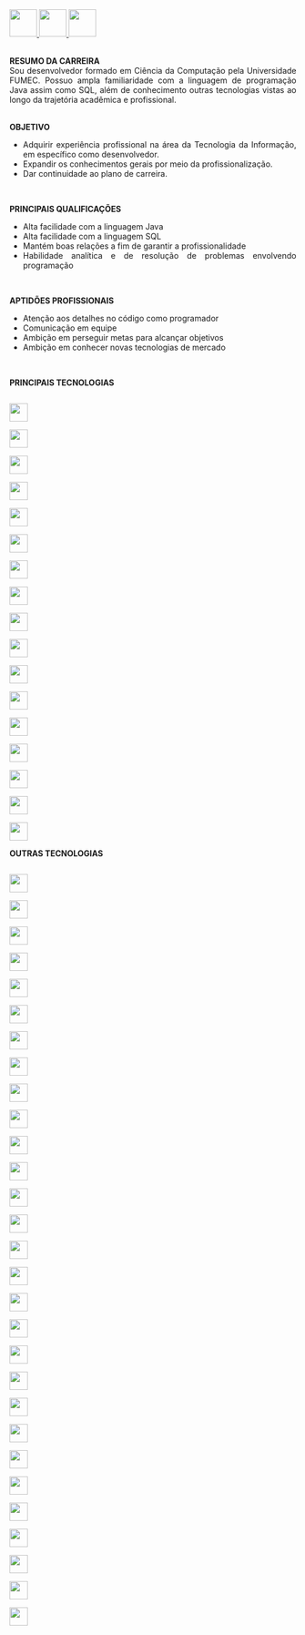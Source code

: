 <a href="https://github.com/Edd002">
  <img src="https://cdn-icons-png.flaticon.com/512/733/733609.png" width="48px" height="48px">
</a>

<a href="mailto:edduarddollima@gmail.com">
  <img src="https://cdn-icons.flaticon.com/png/512/3178/premium/3178158.png?token=exp=1647477920~hmac=54cc0debe24e519597f50a9372074dac" width="48px" height="48px">
</a>

<a href="https://www.linkedin.com/in/eduardo-augusto-lima-pereira/">
  <img src="https://cdn-icons-png.flaticon.com/512/1384/1384014.png" width="48px" height="48px">
</a>

<br />
<br />

<div align="justify">
 
**RESUMO DA CARREIRA**
<br />
  Sou desenvolvedor formado em Ciência da Computação pela Universidade FUMEC. Possuo ampla familiaridade com a linguagem de programação Java assim como SQL, além de conhecimento outras tecnologias vistas ao longo da trajetória acadêmica e profissional.
<br /><br />

**OBJETIVO**
  - Adquirir experiência profissional na área da Tecnologia da Informação, em específico como desenvolvedor.
  - Expandir os conhecimentos gerais por meio da profissionalização.
  - Dar continuidade ao plano de carreira.
<br />

**PRINCIPAIS QUALIFICAÇÕES**
  - Alta facilidade com a linguagem Java
  - Alta facilidade com a linguagem SQL
  - Mantém boas relações a fim de garantir a profissionalidade
  - Habilidade analítica e de resolução de problemas envolvendo programação
<br />

**APTIDÕES PROFISSIONAIS**
- Atenção aos detalhes no código como programador
- Comunicação em equipe
- Ambição em perseguir metas para alcançar objetivos
- Ambição em conhecer novas tecnologias de mercado

</div>

<br />

**PRINCIPAIS TECNOLOGIAS**

<code>
<img height="32" src="https://cdn.iconscout.com/icon/free/png-512/java-60-1174953.png">
</code>

<code>
<img height="32" src="https://cdn.iconscout.com/icon/free/png-512/mysql-12-556000.png">
</code>

<code>
<img height="32" src="https://cdn.iconscout.com/icon/free/png-512/html-2752158-2284975.png">
</code>

<code>
<img height="32" src="https://cdn.iconscout.com/icon/free/png-512/css-2749248-2284638.png">
</code>

<code>
<img height="32" src="https://cdn.iconscout.com/icon/free/png-512/javascript-2038874-1720087.png">
</code>

<code>
<img height="32" src="https://cdn.iconscout.com/icon/free/png-512/github-84-436555.png">
</code>

<code>
<img height="32" src="https://cdn.iconscout.com/icon/free/png-256/bootstrap-6-1175203.png">
</code>

<code>
<img height="32" src="https://upload.wikimedia.org/wikipedia/commons/thumb/9/9a/Visual_Studio_Code_1.35_icon.svg/512px-Visual_Studio_Code_1.35_icon.svg.png">
</code>

<code>
<img height="32" src="https://cdn.iconscout.com/icon/free/png-256/eclipse-14-282371.png">
</code>

<code>
<img height="32" src="https://cdn.iconscout.com/icon/free/png-256/spring-16-283031.png">
</code>

<code>
<img height="32" src="https://avatars0.githubusercontent.com/u/7658037?v=3&s=200">
</code>

<code>
<img height="32" src="https://cdn.iconscout.com/icon/free/png-256/flutter-2038877-1720090.png">
</code>

<code>
<img height="32" src="https://upload.wikimedia.org/wikipedia/commons/7/7e/Dart-logo.png">
</code>

<code>
<img height="32" src="https://cdn.iconscout.com/icon/premium/png-256-thumb/json-file-2330566-1950407.png">
</code>

<code>
<img height="32" src="https://static1.smartbear.co/soapui/media/images/stories/homepage/features/soapui-logo.png">
</code>

<code>
<img height="32" src="https://cdn.iconscout.com/icon/free/png-256/linux-21-1174928.png">
</code>

<code>
<img height="32" src="https://cdn.iconscout.com/icon/free/png-256/jira-282222.png">
</code>


**OUTRAS TECNOLOGIAS**

<code>
<img height="32" src="https://cdn.iconscout.com/icon/free/png-512/sql-4-190807.png">
</code>

<code>
<img height="32" src="https://cdn.iconscout.com/icon/free/png-512/c-57-1175191.png">
</code>

<code>
<img height="32" src="https://cdn.iconscout.com/icon/free/png-512/c-sharp-2-569585.png">
</code>

<code>
<img height="32" src="https://cdn.iconscout.com/icon/free/png-512/python-2-226051.png">
</code>

<code>
<img height="32" src="https://upload.wikimedia.org/wikipedia/commons/thumb/3/38/Jupyter_logo.svg/207px-Jupyter_logo.svg.png">
</code>

<code>
<img height="32" src="https://upload.wikimedia.org/wikipedia/commons/thumb/d/d5/UML_logo.svg/512px-UML_logo.svg.png">
</code>

<code>
<img height="32" src="https://cdn.iconscout.com/icon/free/png-256/subversion-3521748-2945192.png">
</code>

<code>
<img height="32" src="https://cdn.iconscout.com/icon/free/png-512/nodejs-6-569582.png">
</code>

<code>
<img height="32" src="https://cdn.iconscout.com/icon/free/png-512/angularjs-3-1175272.png">
</code>

<code>
<img height="32" src="https://cdn.iconscout.com/icon/free/png-256/jquery-10-1175155.png">
</code>

<code>
<img height="32" src="https://cdn.iconscout.com/icon/free/png-512/php-27-226042.png">
</code>

<code>
<img height="32" src="https://cdn.iconscout.com/icon/free/png-512/microsoft-office-722717.png">
</code>

<code>
<img height="32" src="https://upload.wikimedia.org/wikipedia/commons/thumb/c/c9/Power_bi_logo_black.svg/512px-Power_bi_logo_black.svg.png">
</code>

<code>
<img height="32" src="https://upload.wikimedia.org/wikipedia/commons/thumb/9/98/Apache_NetBeans_Logo.svg/416px-Apache_NetBeans_Logo.svg.png">
</code>

<code>
<img height="32" src="https://cdn.iconscout.com/icon/free/png-256/tomcat-2-1175085.png">
</code>

<code>
<img height="32" src="https://design.jboss.org/wildfly/logo/final/wildfly_icon_256px.png">
</code>

<code>
<img height="32" src="https://upload.wikimedia.org/wikipedia/commons/thumb/2/2f/Apache-Ant-logo.svg/320px-Apache-Ant-logo.svg.png">
</code>

<code>
<img height="32" src="https://cdn.iconscout.com/icon/free/png-256/ionic-5-1175017.png">
</code>

<code>
<img height="32" src="https://cdn.iconscout.com/icon/free/png-512/typescript-1174965.png">
</code>

<code>
<img height="32" src="https://cdn.iconscout.com/icon/free/png-256/android-247-1175275.png">
</code>

<code>
<img height="32" src="https://cdn.iconscout.com/icon/free/png-256/android-studio-3251591-2724643.png">
</code>

<code>
<img height="32" src="https://cdn.iconscout.com/icon/free/png-256/kotlin-2038873-1720086.png">
</code>

<code>
<img height="32" src="https://cdn.iconscout.com/icon/free/png-256/apple-263-202445.png">
</code>

<code>
<img height="32" src="https://upload.wikimedia.org/wikipedia/en/0/0c/Xcode_icon.png">
</code>

<code>
<img height="32" src="https://cdn.iconscout.com/icon/free/png-256/swift-21-1175088.png">
</code>

<code>
<img height="32" src="https://cdn.iconscout.com/icon/free/png-256/xml-file-2330558-1950399.png">
</code>

<code>
<img height="32" src="https://cdn.iconscout.com/icon/premium/png-256-thumb/miro-3567784-2984008.png">
</code>

<code>
<img height="32" src="https://cdn.iconscout.com/icon/free/png-256/virtualbox-282903.png">
</code>

<code>
<img height="32" src="https://e7.pngegg.com/pngimages/305/131/png-clipart-redmine-installation-issue-tracking-system-project-management-open-source-software-github-logo-project-management.png">
</code>
